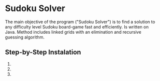 # Sudoku Solver
The main objective of the program ("Sudoku Solver") is to find a solution to any difficulty level Sudoku board-game fast and efficiently.
Is written on Java. Method includes linked grids with an elimination and recursive guessing algorithm.
## Step-by-Step Instalation 
  1. 
  2.
  3.

